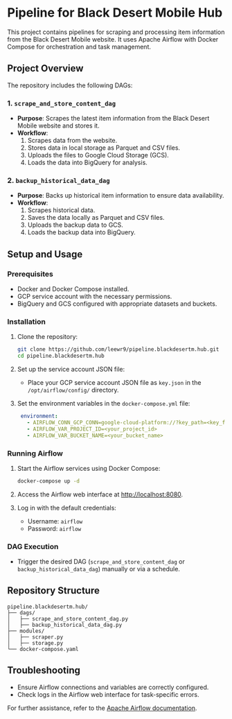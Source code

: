 # Pipeline for Black Desert Mobile Hub

This project contains pipelines for scraping and processing item information from the Black Desert Mobile website. It uses Apache Airflow with Docker Compose for orchestration and task management.

## Project Overview

The repository includes the following DAGs:

### 1. `scrape_and_store_content_dag`
- **Purpose**: Scrapes the latest item information from the Black Desert Mobile website and stores it.
- **Workflow**:
  1. Scrapes data from the website.
  2. Stores data in local storage as Parquet and CSV files.
  3. Uploads the files to Google Cloud Storage (GCS).
  4. Loads the data into BigQuery for analysis.

### 2. `backup_historical_data_dag`
- **Purpose**: Backs up historical item information to ensure data availability.
- **Workflow**:
  1. Scrapes historical data.
  2. Saves the data locally as Parquet and CSV files.
  3. Uploads the backup data to GCS.
  4. Loads the backup data into BigQuery.

## Setup and Usage

### Prerequisites
- Docker and Docker Compose installed.
- GCP service account with the necessary permissions.
- BigQuery and GCS configured with appropriate datasets and buckets.

### Installation
1. Clone the repository:
   ```bash
   git clone https://github.com/leewr9/pipeline.blackdesertm.hub.git
   cd pipeline.blackdesertm.hub
   ```

2. Set up the service account JSON file:
   - Place your GCP service account JSON file as `key.json` in the `/opt/airflow/config/` directory.

3. Set the environment variables in the `docker-compose.yml` file:
   ```yaml
    environment:
      - AIRFLOW_CONN_GCP_CONN=google-cloud-platform://?key_path=<key_file_path>&scope=https://www.googleapis.com/auth/cloud-platform&project=<project_id>&num_retries=5
      - AIRFLOW_VAR_PROJECT_ID=<your_project_id>
      - AIRFLOW_VAR_BUCKET_NAME=<your_bucket_name>
   ```

### Running Airflow
1. Start the Airflow services using Docker Compose:
   ```bash
   docker-compose up -d
   ```

2. Access the Airflow web interface at [http://localhost:8080](http://localhost:8080).

3. Log in with the default credentials:
   - Username: `airflow`
   - Password: `airflow`

### DAG Execution
- Trigger the desired DAG (`scrape_and_store_content_dag` or `backup_historical_data_dag`) manually or via a schedule.

## Repository Structure
```plaintext
pipeline.blackdesertm.hub/
├── dags/
│   ├── scrape_and_store_content_dag.py
│   ├── backup_historical_data_dag.py
├── modules/
│   ├── scraper.py
│   ├── storage.py
└── docker-compose.yaml
```

## Troubleshooting
- Ensure Airflow connections and variables are correctly configured.
- Check logs in the Airflow web interface for task-specific errors.

For further assistance, refer to the [Apache Airflow documentation](https://airflow.apache.org/docs/).
